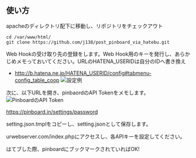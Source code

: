 ## 使い方
apacheのディレクトリ配下に移動し、リポジトリをチェックアウト

```
cd /var/www/html/
git clone https://github.com/j138/post_pinboard_via_hatebu.git
```

Web Hookの受け取り先の登録をします。Web Hook用のキーを発行し、あらかじめメモっておいてください。URLのHATENA_USERIDは自分のIDへ書き換え
 - http://b.hatena.ne.jp/HATENA_USERID/config#tabmenu-config_table_coop
![設定例](http://i.imgur.com/Q6M7R7T.png "設定例")

次に、以下URLを開き、pinbaordのAPI Tokenをメモします。
![PinboardのAPI Token](http://i.imgur.com/sfIEXwA.png "PinboardのAPI Token")

https://pinboard.in/settings/password

setting.json.tmplをコピーし、setting.jsonとして保存します。

urwebserver.com/index.phpにアクセスし、各APIキーを設定してください。

はてブした際、pinboardにブックマークされていればOK!

